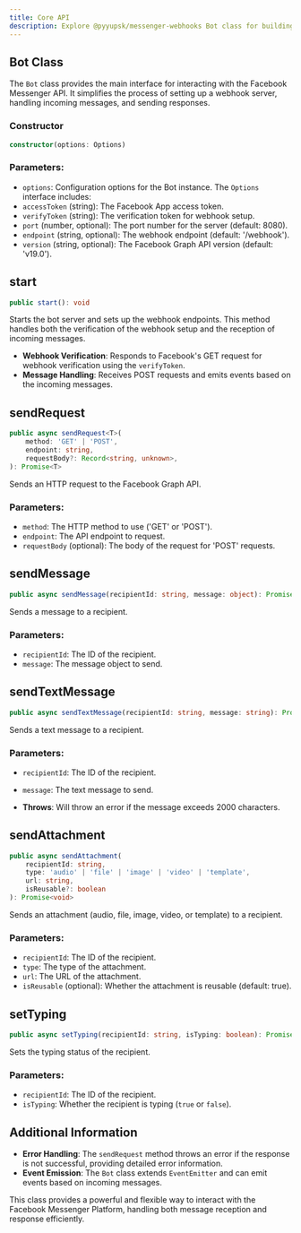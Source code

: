 ```yaml
---
title: Core API
description: Explore @pyyupsk/messenger-webhooks Bot class for building scalable Facebook Messenger bots.
---
```


## Bot Class

The `Bot` class provides the main interface for interacting with the Facebook Messenger API. It simplifies the process of setting up a webhook server, handling incoming messages, and sending responses.

### Constructor

```typescript
constructor(options: Options)
```

### Parameters:

-   `options`: Configuration options for the Bot instance. The `Options` interface includes:
-   `accessToken` (string): The Facebook App access token.
-   `verifyToken` (string): The verification token for webhook setup.
-   `port` (number, optional): The port number for the server (default: 8080).
-   `endpoint` (string, optional): The webhook endpoint (default: '/webhook').
-   `version` (string, optional): The Facebook Graph API version (default: 'v19.0').

## start

```typescript
public start(): void
```

Starts the bot server and sets up the webhook endpoints. This method handles both the verification of the webhook setup and the reception of incoming messages.

-   **Webhook Verification**: Responds to Facebook's GET request for webhook verification using the `verifyToken`.
-   **Message Handling**: Receives POST requests and emits events based on the incoming messages.

## sendRequest<T>

```typescript
public async sendRequest<T>(
    method: 'GET' | 'POST',
    endpoint: string,
    requestBody?: Record<string, unknown>,
): Promise<T>
```

Sends an HTTP request to the Facebook Graph API.

### Parameters:

-   `method`: The HTTP method to use ('GET' or 'POST').
-   `endpoint`: The API endpoint to request.
-   `requestBody` (optional): The body of the request for 'POST' requests.

## sendMessage

```typescript
public async sendMessage(recipientId: string, message: object): Promise<void>
```

Sends a message to a recipient.

### Parameters:

-   `recipientId`: The ID of the recipient.
-   `message`: The message object to send.

## sendTextMessage

```typescript
public async sendTextMessage(recipientId: string, message: string): Promise<void>
```

Sends a text message to a recipient.

### Parameters:

-   `recipientId`: The ID of the recipient.
-   `message`: The text message to send.

-   **Throws**: Will throw an error if the message exceeds 2000 characters.

## sendAttachment

```typescript
public async sendAttachment(
    recipientId: string,
    type: 'audio' | 'file' | 'image' | 'video' | 'template',
    url: string,
    isReusable?: boolean
): Promise<void>
```

Sends an attachment (audio, file, image, video, or template) to a recipient.

### Parameters:

-   `recipientId`: The ID of the recipient.
-   `type`: The type of the attachment.
-   `url`: The URL of the attachment.
-   `isReusable` (optional): Whether the attachment is reusable (default: true).

## setTyping

```typescript
public async setTyping(recipientId: string, isTyping: boolean): Promise<void>
```

Sets the typing status of the recipient.

### Parameters:

-   `recipientId`: The ID of the recipient.
-   `isTyping`: Whether the recipient is typing (`true` or `false`).

## Additional Information

-   **Error Handling**: The `sendRequest` method throws an error if the response is not successful, providing detailed error information.
-   **Event Emission**: The `Bot` class extends `EventEmitter` and can emit events based on incoming messages.

This class provides a powerful and flexible way to interact with the Facebook Messenger Platform, handling both message reception and response efficiently.
